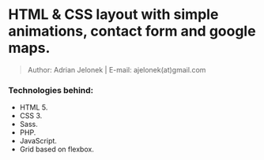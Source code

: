# HTML & CSS layout with simple animations, contact form and google maps.
>Author: Adrian Jelonek |  E-mail: ajelonek(at)gmail.com

### Technologies behind:
- HTML 5.
- CSS 3.
- Sass.
- PHP.
- JavaScript.
- Grid based on flexbox.